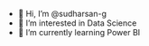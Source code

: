 - 👋 Hi, I’m @sudharsan-g
- 👀 I’m interested in Data Science 
- 🌱 I’m currently learning Power BI


<!---
sudharsan-g/sudharsan-g is a ✨ special ✨ repository because its `README.md` (this file) appears on your GitHub profile.
You can click the Preview link to take a look at your changes.
--->
